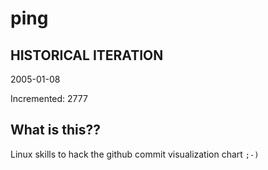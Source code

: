 # ping

## HISTORICAL ITERATION
2005-01-08

Incremented: 2777

## What is this?? 
Linux skills to hack the github commit visualization chart `;-)`
